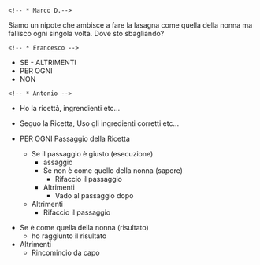 <!--

Preparare le lasagne alla bolognese
    L’ingrediente segreto

Chissà perché, per quanto ci provi e segua alla lettera la ricetta, non vengono mai come quelle di nonna!
Ho studiato alla perfezione tutti gli ingredienti, le quantità, i tempi e modalità di cottura, ma alla fine le lasagne della nonna sono sempre di un altro livello!

-->

<!-- # INTERPRETAZIONE -->

    <!-- * Marco D.-->

Siamo un nipote che ambisce a fare la lasagna come quella della nonna ma fallisco ogni singola volta. Dove sto sbagliando?

<!-- # STRUMENTI UTILIZZATI -->

    <!-- * Francesco -->

- SE - ALTRIMENTI
- PER OGNI
- NON

<!-- # SVOLGIMENTO -->

    <!-- * Antonio -->

<!-- Assunti/Tesi/Per Assodato -->

- Ho la ricettà, ingrendienti etc...
- Seguo la Ricetta, Uso gli ingredienti corretti etc...

- PER OGNI Passaggio della Ricetta
  - Se il passaggio è giusto (esecuzione)
    - assaggio
    - Se non è come quello della nonna (sapore)
      - Rifaccio il passaggio
    - Altrimenti
      - Vado al passaggio dopo
  - Altrimenti
    - Rifaccio il passaggio

<!-- Una volta completati tutti i Pasaggi della Ricetta -->

- Se è come quella della nonna (risultato)
  - ho raggiunto il risultato
- Altrimenti
  - Rincomincio da capo
